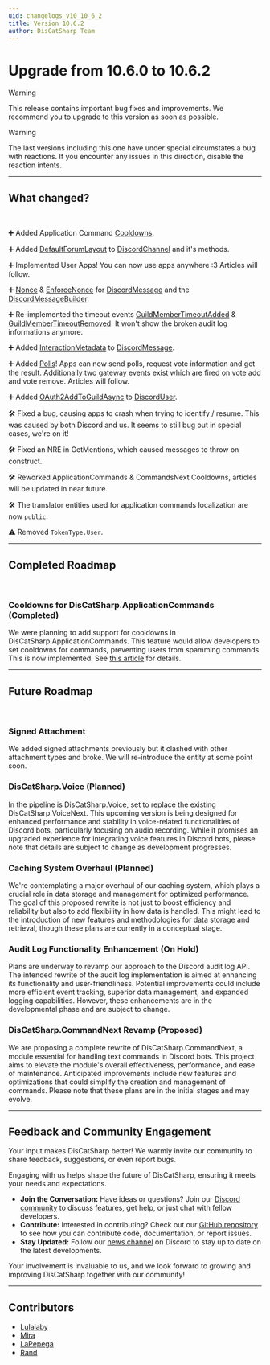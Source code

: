 ```yaml
---
uid: changelogs_v10_10_6_2
title: Version 10.6.2
author: DisCatSharp Team
---
```


# Upgrade from **10.6.0** to **10.6.2**

> [!WARNING]
> This release contains important bug fixes and improvements.
> We recommend you to upgrade to this version as soon as possible.

> [!WARNING]
> The last versions including this one have under special circumstates a bug with reactions.
> If you encounter any issues in this direction, disable the reaction intents.

---

## What changed?

<br/>

➕ Added Application Command [Cooldowns](xref:modules_application_commands_cooldowns).

➕ Added [DefaultForumLayout](xref:DisCatSharp.Entities.DiscordChannel.DefaultForumLayout) to [DiscordChannel](xref:DisCatSharp.Entities.DiscordChannel) and it's methods.

➕ Implemented User Apps! You can now use apps anywhere :3 Articles will follow.

➕ [Nonce](xref:DisCatSharp.Entities.DiscordMessage.Nonce) & [EnforceNonce](xref:DisCatSharp.Entities.DiscordMessage.EnforceNonce) for [DiscordMessage](xref:DisCatSharp.Entities.DiscordMessage) and the [DiscordMessageBuilder](xref:DisCatSharp.Entities.DiscordMessageBuilder.WithEnforceNonce*).

➕ Re-implemented the timeout events [GuildMemberTimeoutAdded](xref:DisCatSharp.DiscordClient.GuildMemberTimeoutAdded) & [GuildMemberTimeoutRemoved](xref:DisCatSharp.DiscordClient.GuildMemberTimeoutRemoved). It won't show the broken audit log informations anymore.

➕ Added [InteractionMetadata](xref:DisCatSharp.Entities.DiscordMessage.InteractionMetadata) to [DiscordMessage](xref:DisCatSharp.Entities.DiscordMessage).

➕ Added [Polls](https://support.discord.com/hc/en-us/articles/22163184112407)! Apps can now send polls, request vote information and get the result. Additionally two gateway events exist which are fired on vote add and vote remove. Articles will follow.

➕ Added [OAuth2AddToGuildAsync](xref:DisCatSharp.Entities.DiscordUser.OAuth2AddToGuildAsync*) to [DiscordUser](xref:DisCatSharp.Entities.DiscordUser).

🛠️ Fixed a bug, causing apps to crash when trying to identify / resume. This was caused by both Discord and us. It seems to still bug out in special cases, we're on it!

🛠️ Fixed an NRE in GetMentions, which caused messages to throw on construct.

🛠️ Reworked ApplicationCommands & CommandsNext Cooldowns, articles will be updated in near future.

🛠️ The translator entities used for application commands localization are now `public`.

⚠️ Removed `TokenType.User`.

---

## Completed Roadmap

<br/>

### Cooldowns for DisCatSharp.ApplicationCommands (Completed)

We were planning to add support for cooldowns in DisCatSharp.ApplicationCommands. This feature would allow developers to set cooldowns for commands, preventing users from spamming commands. This is now implemented. See [this article](xref:modules_application_commands_cooldowns) for details.

---

## Future Roadmap

<br/>

### Signed Attachment

We added signed attachments previously but it clashed with other attachment types and broke. We will re-introduce the entity at some point soon.

### DisCatSharp.Voice (Planned)

In the pipeline is DisCatSharp.Voice, set to replace the existing DisCatSharp.VoiceNext. This upcoming version is being designed for enhanced performance and stability in voice-related functionalities of Discord bots, particularly focusing on audio recording. While it promises an upgraded experience for integrating voice features in Discord bots, please note that details are subject to change as development progresses.

### Caching System Overhaul (Planned)

We're contemplating a major overhaul of our caching system, which plays a crucial role in data storage and management for optimized performance. The goal of this proposed rewrite is not just to boost efficiency and reliability but also to add flexibility in how data is handled. This might lead to the introduction of new features and methodologies for data storage and retrieval, though these plans are currently in a conceptual stage.

### Audit Log Functionality Enhancement (On Hold)

Plans are underway to revamp our approach to the Discord audit log API. The intended rewrite of the audit log implementation is aimed at enhancing its functionality and user-friendliness. Potential improvements could include more efficient event tracking, superior data management, and expanded logging capabilities. However, these enhancements are in the developmental phase and are subject to change.

### DisCatSharp.CommandNext Revamp (Proposed)

We are proposing a complete rewrite of DisCatSharp.CommandNext, a module essential for handling text commands in Discord bots. This project aims to elevate the module's overall effectiveness, performance, and ease of maintenance. Anticipated improvements include new features and optimizations that could simplify the creation and management of commands. Please note that these plans are in the initial stages and may evolve.

---

## Feedback and Community Engagement

Your input makes DisCatSharp better! We warmly invite our community to share feedback, suggestions, or even report bugs.

Engaging with us helps shape the future of DisCatSharp, ensuring it meets your needs and expectations.


- **Join the Conversation:** Have ideas or questions? Join our [Discord community](https://discord.gg/2HWta4GXus) to discuss features, get help, or just chat with fellow developers.
- **Contribute:** Interested in contributing? Check out our [GitHub repository](https://github.com/Aiko-IT-Systems/DisCatSharp/blob/main/CONTRIBUTING.md) to see how you can contribute code, documentation, or report issues.
- **Stay Updated:** Follow our [news channel](https://discord.com/channels/858089281214087179/976624429935251527) on Discord to stay up to date on the latest developments.

Your involvement is invaluable to us, and we look forward to growing and improving DisCatSharp together with our community!

---

## Contributors

- [Lulalaby](https://github.com/Lulalaby)
- [Mira](https://github.com/TheXorog)
- [LaPepega](https://github.com/LaPepega)
- [Rand](https://github.com/byterand)
